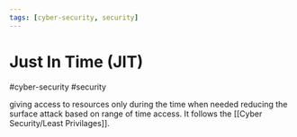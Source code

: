 ```yaml
---
tags: [cyber-security, security]
---
```

# Just In Time (JIT)
#cyber-security #security 

giving access to resources only during the time when needed reducing the surface attack based on range of time access. It follows the [[Cyber Security/Least Privilages]].


